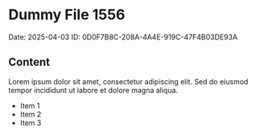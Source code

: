 # Dummy File 1556

Date: 2025-04-03
ID: 0D0F7B8C-208A-4A4E-919C-47F4B03DE93A

## Content

Lorem ipsum dolor sit amet, consectetur adipiscing elit.
Sed do eiusmod tempor incididunt ut labore et dolore magna aliqua.

* Item 1
* Item 2
* Item 3

